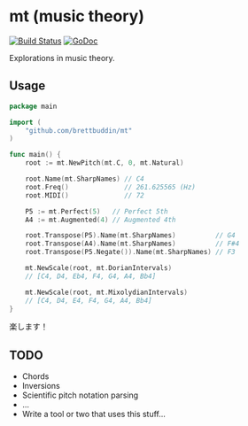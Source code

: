 # mt (music theory)

[![Build Status](https://travis-ci.org/brettbuddin/mt.svg?branch=master)](https://travis-ci.org/brettbuddin/mt)
[![GoDoc](https://godoc.org/github.com/brettbuddin/mt?status.svg)](https://godoc.org/github.com/brettbuddin/mt)

Explorations in music theory.

## Usage

```go
package main

import (
	"github.com/brettbuddin/mt"
)

func main() {
	root := mt.NewPitch(mt.C, 0, mt.Natural)

	root.Name(mt.SharpNames) // C4
	root.Freq()              // 261.625565 (Hz)
	root.MIDI()              // 72

	P5 := mt.Perfect(5)   // Perfect 5th
	A4 := mt.Augmented(4) // Augmented 4th

	root.Transpose(P5).Name(mt.SharpNames)          // G4
	root.Transpose(A4).Name(mt.SharpNames)          // F#4
	root.Transpose(P5.Negate()).Name(mt.SharpNames) // F3

	mt.NewScale(root, mt.DorianIntervals)
	// [C4, D4, Eb4, F4, G4, A4, Bb4]

	mt.NewScale(root, mt.MixolydianIntervals)
	// [C4, D4, E4, F4, G4, A4, Bb4]
}
```

楽します！

## TODO

- Chords
- Inversions
- Scientific pitch notation parsing
- ...
- Write a tool or two that uses this stuff...
